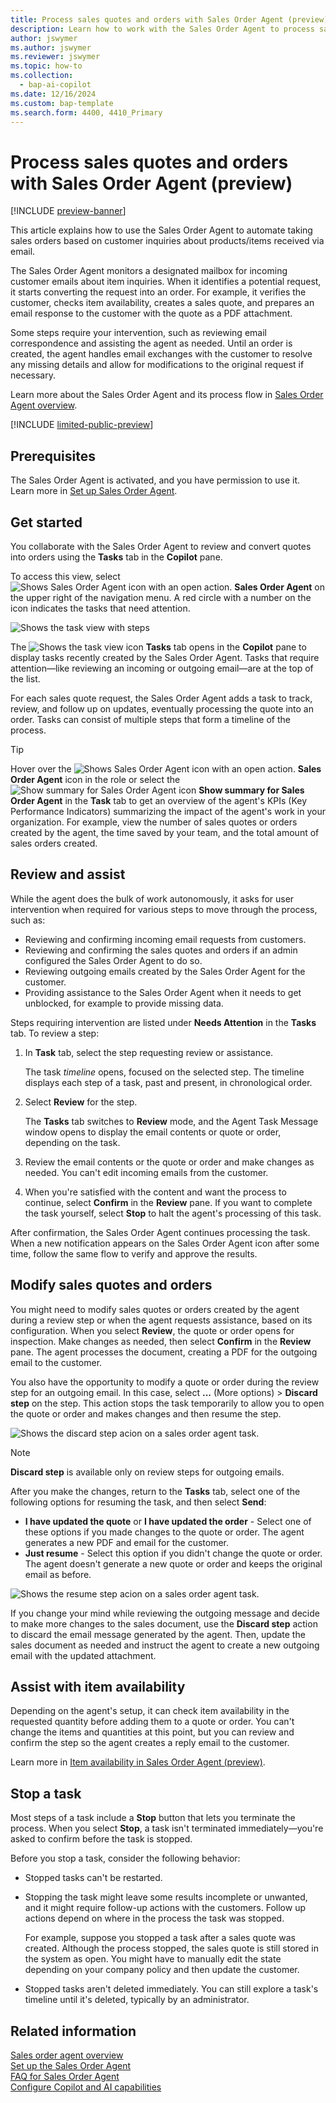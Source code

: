 ```yaml
---
title: Process sales quotes and orders with Sales Order Agent (preview)
description: Learn how to work with the Sales Order Agent to process sales quotes and orders from customer requests made via email.
author: jswymer
ms.author: jswymer
ms.reviewer: jswymer
ms.topic: how-to
ms.collection:
  - bap-ai-copilot
ms.date: 12/16/2024
ms.custom: bap-template
ms.search.form: 4400, 4410_Primary
---
```

# Process sales quotes and orders with Sales Order Agent (preview)

[!INCLUDE [preview-banner](~/../shared-content/shared/preview-includes/preview-banner.md)]

This article explains how to use the Sales Order Agent to automate taking sales orders based on customer inquiries about products/items received via email.

The Sales Order Agent monitors a designated mailbox for incoming customer emails about item inquiries. When it identifies a potential request, it starts converting the request into an order. For example, it verifies the customer, checks item availability, creates a sales quote, and prepares an email response to the customer with the quote as a PDF attachment.

Some steps require your intervention, such as reviewing email correspondence and assisting the agent as needed. Until an order is created, the agent handles email exchanges with the customer to resolve any missing details and allow for modifications to the original request if necessary.

Learn more about the Sales Order Agent and its process flow in [Sales Order Agent overview](sales-order-agent.md#how-the-agent-processes-requests).

[!INCLUDE [limited-public-preview](includes/limited-public-preview.md)]

<!--[!INCLUDE [preview-note](~/../shared-content/shared/preview-includes/production-ready-preview-dynamics365.md)]-->

## Prerequisites

The Sales Order Agent is activated, and you have permission to use it. Learn more in [Set up Sales Order Agent](sales-order-agent-setup.md).

## Get started

You collaborate with the Sales Order Agent to review and convert quotes into orders using the **Tasks** tab in the **Copilot** pane.

To access this view, select ![Shows Sales Order Agent icon with an open action.](media/soa-activated-number-icon.png) **Sales Order Agent** on the upper right of the navigation menu. A red circle with a number on the icon indicates the tasks that need attention.

![Shows the task view with steps](media/soa-task-view-callouts.png)

The ![Shows the task view icon](media/sot-task-view-icon.png) **Tasks** tab opens in the **Copilot** pane to display tasks recently created by the Sales Order Agent. Tasks that require attention&mdash;like reviewing an incoming or outgoing email&mdash;are at the top of the list.  

For each sales quote request, the Sales Order Agent adds a task to track, review, and follow up on updates, eventually processing the quote into an order. Tasks can consist of multiple steps that form a timeline of the process.

> [!TIP]
> Hover over the ![Shows Sales Order Agent icon with an open action.](media/soa-activated-icon.png) **Sales Order Agent** icon in the role or select the ![Show summary for Sales Order Agent icon](media/soa-summary-icon.png) **Show summary for Sales Order Agent** in the **Task** tab to get an overview of the agent's KPIs (Key Performance Indicators) summarizing the impact of the agent's work in your organization. For example, view the number of sales quotes or orders created by the agent, the time saved by your team, and the total amount of sales orders created.

## Review and assist

While the agent does the bulk of work autonomously, it asks for user intervention when required for various steps to move through the process, such as:

- Reviewing and confirming incoming email requests from customers.
- Reviewing and confirming the sales quotes and orders if an admin configured the Sales Order Agent to do so.
- Reviewing outgoing emails created by the Sales Order Agent for the customer.
- Providing assistance to the Sales Order Agent when it needs to get unblocked, for example to provide missing data.

Steps requiring intervention are listed under **Needs Attention** in the **Tasks** tab. To review a step:

1. In **Task** tab, select the step requesting review or assistance.

   The task *timeline* opens, focused on the selected step. The timeline displays each step of a task, past and present, in chronological order.

1. Select **Review** for the step.

   The **Tasks** tab switches to **Review** mode, and the Agent Task Message window opens to display the email contents or quote or order, depending on the task.

1. Review the email contents or the quote or order and make changes as needed. You can't edit incoming emails from the customer.

1. When you're satisfied with the content and want the process to continue, select **Confirm** in the **Review** pane. If you want to complete the task yourself, select **Stop** to halt the agent's processing of this task.

After confirmation, the Sales Order Agent continues processing the task. When a new notification appears on the Sales Order Agent icon after some time, follow the same flow to verify and approve the results.

## Modify sales quotes and orders

You might need to modify sales quotes or orders created by the agent during a review step or when the agent requests assistance, based on its configuration. When you select **Review**, the quote or order opens for inspection. Make changes as needed, then select **Confirm** in the **Review** pane. The agent processes the document, creating a PDF for the outgoing email to the customer.

You also have the opportunity to modify a quote or order during the review step for an outgoing email. In this case, select **...** (More options) > **Discard step** on the step. This action stops the task temporarily to allow you to open the quote or order and makes changes and then resume the step.

![Shows the discard step acion on a sales order agent task.](media/soa-discard-step.png)

> [!NOTE]
> **Discard step** is available only on review steps for outgoing emails.

After you make the changes, return to the **Tasks** tab, select one of the following options for resuming the task, and then select **Send**:

- **I have updated the quote** or **I have updated the order** - Select one of these options if you made changes to the quote or order. The agent generates a new PDF and email for the customer.
- **Just resume** - Select this option if you didn't change the quote or order. The agent doesn't generate a new quote or order and keeps the original email as before.  

![Shows the resume step acion on a sales order agent task.](media/soa-resume-step.png)

If you change your mind while reviewing the outgoing message and decide to make more changes to the sales document, use the **Discard step** action to discard the email message generated by the agent. Then, update the sales document as needed and instruct the agent to create a new outgoing email with the updated attachment.

## Assist with item availability

Depending on the agent's setup, it can check item availability in the requested quantity before adding them to a quote or order. You can't change the items and quantities at this point, but you can review and confirm the step so the agent creates a reply email to the customer.

<!--
1. Select **Review** to open the **Items availability** page.
1. Use the page to verify that the item isn't available in the requested quantity.
1. Select **Confirm**.

   The agent creates the reply email for review.-->

Learn more in [Item availability in Sales Order Agent (preview)](sales-order-agent-item-availability.md).

## Stop a task

Most steps of a task include a **Stop** button that lets you terminate the process. When you select **Stop**, a task isn't terminated immediately—you're asked to confirm before the task is stopped.

Before you stop a task, consider the following behavior:

- Stopped tasks can't be restarted.
- Stopping the task might leave some results incomplete or unwanted, and it might require follow-up actions with the customers. Follow up actions depend on where in the process the task was stopped.

  For example, suppose you stopped a task after a sales quote was created. Although the process stopped, the sales quote is still stored in the system as open. You might have to manually edit the state depending on your company policy and then update the customer.
- Stopped tasks aren't deleted immediately. You can still explore a task's timeline until it's deleted, typically by an administrator.

<!--
## Discard and resume a taks to modify a quote or order

The **Discard**  action ellwo

## View timeline and details of steps

From the ![Shows the task view icon](media/sot-task-view-icon.png) **Tasks** view, you can view the details of each step of a task in chronological order. Click on the task or select **...** (More options) > **Show Details**.-->

## Related information

[Sales order agent overview](sales-order-agent.md)  
[Set up the Sales Order Agent](sales-order-agent-setup.md)  
[FAQ for Sales Order Agent](faqs-sales-order-taker-agent.md)  
[Configure Copilot and AI capabilities](enable-ai.md)  
